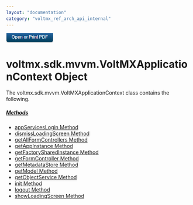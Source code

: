 ```yaml
---
layout: "documentation"
category: "voltmx_ref_arch_api_internal"
---
```

                        

[![](Resources/Images/pdf.png)](http://docs.voltmx.com/9_x_PDFs/iris/voltmx_ref_arch_ap_internali.pdf)


voltmx.sdk.mvvm.VoltMXApplicationContext Object
===========================================

The voltmx.sdk.mvvm.VoltMXApplicationContext class contains the following.

##### [Methods](voltmx.sdk.mvvm.VoltMXApplicationContext_Methods.html)

*   [appServicesLogin Method](voltmx.sdk.mvvm.VoltMXApplicationContext_Methods.html#AppSrvLg)
*   [dismissLoadingScreen Method](voltmx.sdk.mvvm.VoltMXApplicationContext_Methods.html#DisLoad)
*   [getAllFormControllers Method](voltmx.sdk.mvvm.VoltMXApplicationContext_Methods.html#GetAllFrms)
*   [getAppInstance Method](voltmx.sdk.mvvm.VoltMXApplicationContext_Methods.html#GetAppIn)
*   [getFactorySharedInstance Method](voltmx.sdk.mvvm.VoltMXApplicationContext_Methods.html#GetFac)
*   [getFormController Method](voltmx.sdk.mvvm.VoltMXApplicationContext_Methods.html#GetFrmCrt)
*   [getMetadataStore Method](voltmx.sdk.mvvm.VoltMXApplicationContext_Methods.html#GetMeta)
*   [getModel Method](voltmx.sdk.mvvm.VoltMXApplicationContext_Methods.html#GetModel)
*   [getObjectService Method](voltmx.sdk.mvvm.VoltMXApplicationContext_Methods.html#GetOS)
*   [init Method](voltmx.sdk.mvvm.VoltMXApplicationContext_Methods.html#init)
*   [logout Method](voltmx.sdk.mvvm.VoltMXApplicationContext_Methods.html#logout)
*   [showLoadingScreen Method](voltmx.sdk.mvvm.VoltMXApplicationContext_Methods.html#ShowLoad)
